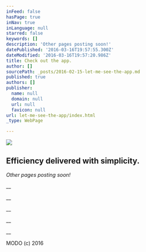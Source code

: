 ```yaml
---
inFeed: false
hasPage: true
inNav: true
inLanguage: null
starred: false
keywords: []
description: 'Other pages posting soon!'
datePublished: '2016-03-16T19:57:55.300Z'
dateModified: '2016-03-16T19:57:20.986Z'
title: Check out the app.
author: []
sourcePath: _posts/2016-02-15-let-me-see-the-app.md
published: true
authors: []
publisher:
  name: null
  domain: null
  url: null
  favicon: null
url: let-me-see-the-app/index.html
_type: WebPage

---
```

![](https://s3-us-west-2.amazonaws.com/the-grid-img/p/d478625f85dc8dfebc9e4844e54757dfa9df7eee.jpg)

## Efficiency delivered with simplicity.

_Other pages posting soon!_

__

__

__

__

__

MODO (c) 2016